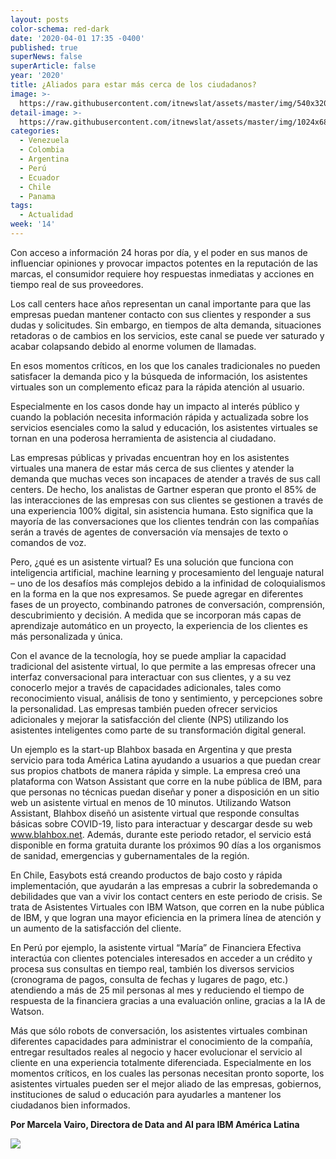 ```yaml
---
layout: posts
color-schema: red-dark
date: '2020-04-01 17:35 -0400'
published: true
superNews: false
superArticle: false
year: '2020'
title: ¿Aliados para estar más cerca de los ciudadanos?
image: >-
  https://raw.githubusercontent.com/itnewslat/assets/master/img/540x320/Grupo-p.jpg
detail-image: >-
  https://raw.githubusercontent.com/itnewslat/assets/master/img/1024x680/Grupo-g.jpg
categories:
  - Venezuela
  - Colombia
  - Argentina
  - Perú
  - Ecuador
  - Chile
  - Panama
tags:
  - Actualidad
week: '14'
---
```

Con acceso a información 24 horas por día, y el poder en sus manos de influenciar opiniones y provocar impactos potentes en la reputación de las marcas, el consumidor requiere hoy respuestas inmediatas y acciones en tiempo real de sus proveedores.

Los call centers hace años representan un canal importante para que las empresas puedan mantener contacto con sus clientes y responder a sus dudas y solicitudes. Sin embargo, en tiempos de alta demanda, situaciones retadoras o de cambios en los servicios, este canal se puede ver saturado y acabar colapsando debido al enorme volumen de llamadas.

En esos momentos críticos, en los que los canales tradicionales no pueden satisfacer la demanda pico y la búsqueda de información, los asistentes virtuales son un complemento eficaz para la rápida atención al usuario.

Especialmente en los casos donde hay un impacto al interés público y cuando la población necesita información rápida y actualizada sobre los servicios esenciales como la salud y educación, los asistentes virtuales se tornan en una poderosa herramienta de asistencia al ciudadano.

Las empresas públicas y privadas encuentran hoy en los asistentes virtuales una manera de estar más cerca de sus clientes y atender la demanda que muchas veces son incapaces de atender a través de sus call centers. De hecho, los analistas de Gartner esperan que pronto el 85% de las interacciones de las empresas con sus clientes se gestionen a través de una experiencia 100% digital, sin asistencia humana. Esto significa que la mayoría de las conversaciones que los clientes tendrán con las compañías serán a través de agentes de conversación vía mensajes de texto o comandos de voz.

Pero, ¿qué es un asistente virtual? Es una solución que funciona con inteligencia artificial, machine learning y procesamiento del lenguaje natural – uno de los desafíos más complejos debido a la infinidad de coloquialismos en la forma en la que nos expresamos. Se puede agregar en diferentes fases de un proyecto, combinando patrones de conversación, comprensión, descubrimiento y decisión. A medida que se incorporan más capas de aprendizaje automático en un proyecto, la experiencia de los clientes es más personalizada y única.

Con el avance de la tecnología, hoy se puede ampliar la capacidad tradicional del asistente virtual, lo que permite a las empresas ofrecer una interfaz conversacional para interactuar con sus clientes, y a su vez conocerlo mejor a través de capacidades adicionales, tales como reconocimiento visual, análisis de tono y sentimiento, y percepciones sobre la personalidad. Las empresas también pueden ofrecer servicios adicionales y mejorar la satisfacción del cliente (NPS) utilizando los asistentes inteligentes como parte de su transformación digital general.

Un ejemplo es la start-up Blahbox basada en Argentina y que presta servicio para toda América Latina ayudando a usuarios a que puedan crear sus propios chatbots de manera rápida y simple. La empresa creó una plataforma con Watson Assistant que corre en la nube pública de IBM, para que personas no técnicas puedan diseñar y poner a disposición en un sitio web un asistente virtual en menos de 10 minutos. Utilizando Watson Assistant, Blahbox diseñó un asistente virtual que responde consultas básicas sobre COVID-19, listo para interactuar y descargar desde su web www.blahbox.net. Además, durante este periodo retador, el servicio está disponible en forma gratuita durante los próximos 90 días a los organismos de sanidad, emergencias y gubernamentales de la región. 

En Chile, Easybots está creando productos de bajo costo y rápida implementación, que ayudarán a las empresas a cubrir la sobredemanda o debilidades que van a vivir los contact centers en este periodo de crisis. Se trata de Asistentes Virtuales con IBM Watson, que corren en la nube pública de IBM, y que logran una mayor eficiencia en la primera línea de atención y un aumento de la satisfacción del cliente. 

En Perú por ejemplo, la asistente virtual “María” de Financiera Efectiva interactúa con clientes potenciales interesados en acceder a un crédito y procesa sus consultas en tiempo real, también los diversos servicios (cronograma de pagos, consulta de fechas y lugares de pago, etc.) atendiendo a más de 25 mil personas al mes y reduciendo el tiempo de respuesta de la financiera gracias a una evaluación online, gracias a la IA de Watson.

Más que sólo robots de conversación, los asistentes virtuales combinan diferentes capacidades para administrar el conocimiento de la compañía, entregar resultados reales al negocio y hacer evolucionar el servicio al cliente en una experiencia totalmente diferenciada. Especialmente en los momentos críticos, en los cuales las personas necesitan pronto soporte, los asistentes virtuales pueden ser el mejor aliado de las empresas, gobiernos, instituciones de salud o educación para ayudarles a mantener los ciudadanos bien informados. 

**Por Marcela Vairo, Directora de Data and AI para IBM América Latina**

<img src="https://tracker.metricool.com/c3po.jpg?hash=56f88a41e39ab42c063cc51676587a04"/>
